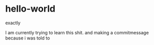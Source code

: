 # hello-world
exactly

I am currently trying to learn this shit.
and making a commitmessage because i was told to
